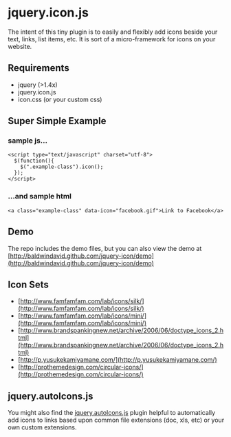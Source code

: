 # jquery.icon.js

The intent of this tiny plugin is to easily and flexibly add icons beside your text, links, list items, etc.  It is sort of a micro-framework for icons on your website.

## Requirements

- jquery (>1.4x)
- jquery.icon.js
- icon.css (or your custom css)
	
## Super Simple Example

### sample js...

  	<script type="text/javascript" charset="utf-8">
      $(function(){
        $(".example-class").icon();
      });
  	</script>
  	
### ...and sample html

    <a class="example-class" data-icon="facebook.gif">Link to Facebook</a>
    
## Demo

The repo includes the demo files, but you can also view the demo at [http://baldwindavid.github.com/jquery-icon/demo](http://baldwindavid.github.com/jquery-icon/demo)

## Icon Sets
- [http://www.famfamfam.com/lab/icons/silk/](http://www.famfamfam.com/lab/icons/silk/)
- [http://www.famfamfam.com/lab/icons/mini/](http://www.famfamfam.com/lab/icons/mini/)
- [http://www.brandspankingnew.net/archive/2006/06/doctype_icons_2.html](http://www.brandspankingnew.net/archive/2006/06/doctype_icons_2.html)
- [http://p.yusukekamiyamane.com/](http://p.yusukekamiyamane.com/)
- [http://prothemedesign.com/circular-icons/](http://prothemedesign.com/circular-icons/)

## jquery.autoIcons.js

You might also find the [jquery.autoIcons.js](http://github.com/baldwindavid/jquery-autoIcons) plugin helpful to automatically add icons to links based upon common file extensions (doc, xls, etc) or your own custom extensions.
